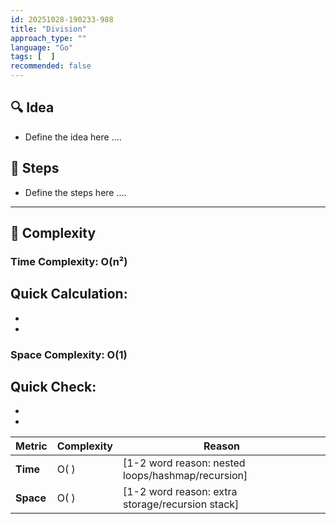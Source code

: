 ```yaml
---
id: 20251028-190233-988
title: "Division"
approach_type: ""
language: "Go"
tags: [  ]
recommended: false
---
```


## 🔍 Idea
* Define the idea here ....







## 🧩 Steps
* Define the steps here ....








---

## 🧮 Complexity

### Time Complexity: O(n²)
**Quick Calculation:**
-
-
-

### Space Complexity: O(1)
**Quick Check:**
-
-
-

| Metric  |  Complexity | Reason |
|---------|-------------|--------|
| **Time**  | O( ) | [1-2 word reason: nested loops/hashmap/recursion] |
| **Space** | O( ) | [1-2 word reason: extra storage/recursion stack] |

